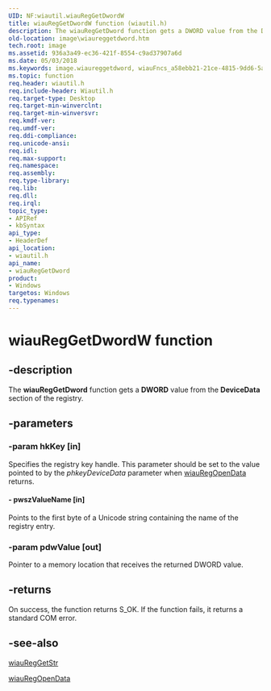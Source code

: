 ```yaml
---
UID: NF:wiautil.wiauRegGetDwordW
title: wiauRegGetDwordW function (wiautil.h)
description: The wiauRegGetDword function gets a DWORD value from the DeviceData section of the registry.
old-location: image\wiaureggetdword.htm
tech.root: image
ms.assetid: 936a3a49-ec36-421f-8554-c9ad37907a6d
ms.date: 05/03/2018
ms.keywords: image.wiaureggetdword, wiauFncs_a58ebb21-21ce-4815-9dd6-5a1906412a2f.xml, wiauRegGetDword, wiauRegGetDword function [Imaging Devices], wiauRegGetDwordA, wiauRegGetDwordW, wiautil/wiauRegGetDword
ms.topic: function
req.header: wiautil.h
req.include-header: Wiautil.h
req.target-type: Desktop
req.target-min-winverclnt: 
req.target-min-winversvr: 
req.kmdf-ver: 
req.umdf-ver: 
req.ddi-compliance: 
req.unicode-ansi: 
req.idl: 
req.max-support: 
req.namespace: 
req.assembly: 
req.type-library: 
req.lib: 
req.dll: 
req.irql: 
topic_type:
- APIRef
- kbSyntax
api_type:
- HeaderDef
api_location:
- wiautil.h
api_name:
- wiauRegGetDword
product:
- Windows
targetos: Windows
req.typenames: 
---
```


# wiauRegGetDwordW function


## -description


The <b>wiauRegGetDword</b> function gets a <b>DWORD</b> value from the <b>DeviceData</b> section of the registry.


## -parameters




### -param hkKey [in]

Specifies the registry key handle. This parameter should be set to the value pointed to by the <i>phkeyDeviceData </i>parameter when <a href="https://msdn.microsoft.com/library/windows/hardware/ff550179">wiauRegOpenData</a> returns.


#### - pwszValueName [in]

Points to the first byte of a Unicode string containing the name of the registry entry.


### -param pdwValue [out]

Pointer to a memory location that receives the returned DWORD value.


## -returns



On success, the function returns S_OK. If the function fails, it returns a standard COM error.




## -see-also




<a href="https://msdn.microsoft.com/library/windows/hardware/ff550178">wiauRegGetStr</a>



<a href="https://msdn.microsoft.com/library/windows/hardware/ff550179">wiauRegOpenData</a>
 

 

